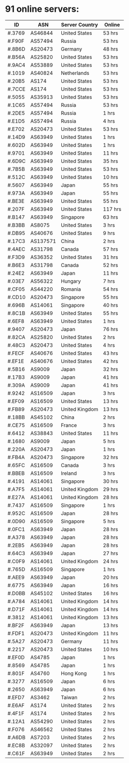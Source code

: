 # 91 online servers:

| ID | ASN | Server Country | Online |
| ------ | ------ | ------ | ------ |
| #.3769 | AS46844 | United States | 53 hrs |
| #.F90F | AS57494 | Russia | 53 hrs |
| #.8B6D | AS20473 | Germany | 48 hrs |
| #.B56A | AS25820 | United States | 53 hrs |
| #.9AC4 | AS53889 | United States | 53 hrs |
| #.1019 | AS40824 | Netherlands | 53 hrs |
| #.20B5 | AS174 | United States | 53 hrs |
| #.7CCE | AS174 | United States | 53 hrs |
| #.5055 | AS35913 | United States | 53 hrs |
| #.1C65 | AS57494 | Russia | 53 hrs |
| #.2DE5 | AS57494 | Russia | 1 hrs |
| #.E1D5 | AS57494 | Russia | 4 hrs |
| #.E702 | AS20473 | United States | 53 hrs |
| #.14D9 | AS63949 | United States | 1 hrs |
| #.602D | AS63949 | United States | 1 hrs |
| #.9701 | AS63949 | United States | 11 hrs |
| #.6D9C | AS63949 | United States | 35 hrs |
| #.7B5B | AS63949 | United States | 53 hrs |
| #.512C | AS63949 | United States | 10 hrs |
| #.5607 | AS63949 | Japan | 55 hrs |
| #.973A | AS63949 | Japan | 55 hrs |
| #.BE3E | AS63949 | United States | 55 hrs |
| #.207F | AS63949 | United States | 117 hrs |
| #.B147 | AS63949 | Singapore | 63 hrs |
| #.B3BB | AS8075 | United States | 3 hrs |
| #.DB95 | AS40676 | United States | 9 hrs |
| #.17C3 | AS137571 | China | 2 hrs |
| #.4AEC | AS31798 | Canada | 57 hrs |
| #.F3D9 | AS36352 | United States | 31 hrs |
| #.B6E3 | AS31798 | Canada | 52 hrs |
| #.24E2 | AS63949 | Japan | 11 hrs |
| #.03E7 | AS56322 | Hungary | 7 hrs |
| #.CF05 | AS44220 | Romania | 54 hrs |
| #.CD10 | AS20473 | Singapore | 55 hrs |
| #.696B | AS14061 | Singapore | 40 hrs |
| #.8C1B | AS63949 | United States | 55 hrs |
| #.6EF8 | AS63949 | United States | 1 hrs |
| #.9407 | AS20473 | Japan | 76 hrs |
| #.82CA | AS25820 | United States | 2 hrs |
| #.48C3 | AS20473 | United States | 4 hrs |
| #.FECF | AS40676 | United States | 43 hrs |
| #.EF1E | AS40676 | United States | 42 hrs |
| #.5B16 | AS9009 | Japan | 32 hrs |
| #.17B3 | AS9009 | Japan | 41 hrs |
| #.309A | AS9009 | Japan | 41 hrs |
| #.9242 | AS16509 | Japan | 3 hrs |
| #.EF09 | AS16509 | United States | 13 hrs |
| #.FB89 | AS20473 | United Kingdom | 13 hrs |
| #.18BB | AS45102 | China | 2 hrs |
| #.CE75 | AS16509 | France | 3 hrs |
| #.6412 | AS38843 | United States | 11 hrs |
| #.1680 | AS9009 | Japan | 5 hrs |
| #.220A | AS20473 | Japan | 1 hrs |
| #.FB4A | AS20473 | Singapore | 32 hrs |
| #.65FC | AS16509 | Canada | 3 hrs |
| #.BBEB | AS16509 | Ireland | 3 hrs |
| #.4191 | AS14061 | Singapore | 30 hrs |
| #.A7F5 | AS14061 | United Kingdom | 29 hrs |
| #.E27A | AS14061 | United Kingdom | 28 hrs |
| #.7437 | AS16509 | Singapore | 1 hrs |
| #.952C | AS16509 | Japan | 28 hrs |
| #.0D90 | AS16509 | Singapore | 5 hrs |
| #.0FC1 | AS63949 | Japan | 28 hrs |
| #.A378 | AS63949 | Japan | 28 hrs |
| #.2EB5 | AS63949 | Japan | 28 hrs |
| #.64C3 | AS63949 | Japan | 27 hrs |
| #.C0F9 | AS14061 | United Kingdom | 24 hrs |
| #.765D | AS16509 | Singapore | 1 hrs |
| #.AEE9 | AS63949 | Japan | 20 hrs |
| #.6775 | AS63949 | Japan | 16 hrs |
| #.D0BB | AS45102 | United States | 16 hrs |
| #.A784 | AS14061 | United Kingdom | 14 hrs |
| #.D71F | AS14061 | United Kingdom | 14 hrs |
| #.3812 | AS14061 | United Kingdom | 13 hrs |
| #.BF2F | AS63949 | Japan | 13 hrs |
| #.FDF1 | AS20473 | United Kingdom | 11 hrs |
| #.5A27 | AS20473 | Germany | 11 hrs |
| #.2217 | AS20473 | United States | 10 hrs |
| #.EF0D | AS4785 | Japan | 1 hrs |
| #.8569 | AS4785 | Japan | 1 hrs |
| #.801F | AS4760 | Hong Kong | 1 hrs |
| #.3277 | AS16509 | Japan | 6 hrs |
| #.2650 | AS63949 | Japan | 6 hrs |
| #.EFD7 | AS3462 | Taiwan | 2 hrs |
| #.E6AF | AS174 | United States | 2 hrs |
| #.4F1F | AS174 | United States | 2 hrs |
| #.12A1 | AS54290 | United States | 2 hrs |
| #.F076 | AS46562 | United States | 2 hrs |
| #.A6DB | AS7203 | United States | 2 hrs |
| #.EC8B | AS32097 | United States | 2 hrs |
| #.C61F | AS63949 | United States | 2 hrs |

